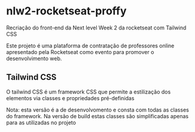 # nlw2-rocketseat-proffy
Recriação do front-end da Next level Week 2 da rocketseat com Tailwind CSS

Este projeto é uma plataforma de contratação de professores online apresentado pela Rocketseat como evento para promover o desenvolvimento web.

## Tailwind CSS

O tailwind CSS é um framework CSS que permite a estilização dos elementos via classes e propriedades pré-definidas

Nota: esta versão é a de desenvolvomento e consta com todas as classes do framework. Na versão de build estas classes são simplificadas apenas para as utilizadas no projeto

